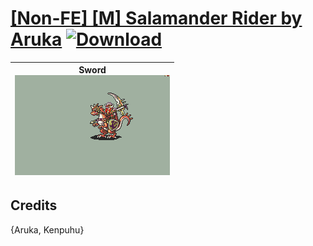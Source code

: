 # [\[Non-FE\] \[M\] Salamander Rider by Aruka](./) [![Download](https://img.shields.io/badge/Download--red?style=social&logo=github)](https://minhaskamal.github.io/DownGit/#/home?url=https://github.com/Klokinator/FE-Repo/tree/main/Battle%20Animations%2FBards%2C%20Dancers%2C%20Suppliers%2C%20Misc%2F%5BNon-FE%5D%20%5BM%5D%20Salamander%20Rider%20by%20Aruka)

| <b>Sword</b><br/><img alt="Sword animation" src="./1.%20Sword/Sword.gif"/> |
| :---: |

## Credits

{Aruka, Kenpuhu}

